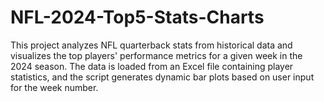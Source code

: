# NFL-2024-Top5-Stats-Charts
This project analyzes NFL quarterback stats from historical data and visualizes the top players' performance metrics for a given week in the 2024 season. The data is loaded from an Excel file containing player statistics, and the script generates dynamic bar plots based on user input for the week number.
